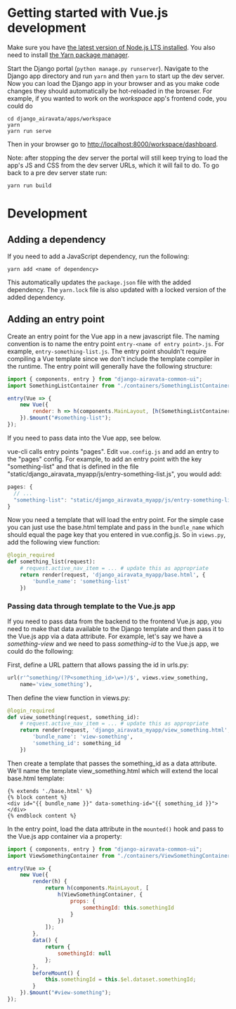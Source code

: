 # Getting started with Vue.js development

Make sure you have [the latest version of Node.js LTS
installed](https://nodejs.org/en/download/). You also need to install [the
Yarn package manager](https://yarnpkg.com).

Start the Django portal (`python manage.py runserver`). Navigate to the Django
app directory and run `yarn` and then `yarn` to start up the dev
server. Now you can load the Django app in your browser and as you make code
changes they should automatically be hot-reloaded in the browser. For example,
if you wanted to work on the _workspace_ app's frontend code, you could do

```
cd django_airavata/apps/workspace
yarn
yarn run serve
```

Then in your browser go to
[http://localhost:8000/workspace/dashboard](http://localhost:8000/workspace/dashboard).

Note: after stopping the dev server the portal will still keep trying to load
the app's JS and CSS from the dev server URLs, which it will fail to do. To go
back to a pre dev server state run:

```
yarn run build
```

# Development

## Adding a dependency

If you need to add a JavaScript dependency, run the following:

```
yarn add <name of dependency>
```

This automatically updates the `package.json` file with the added dependency.
The `yarn.lock` file is also updated with a locked version of the added
dependency.

## Adding an entry point

Create an entry point for the Vue app in a new javascript file. The naming
convention is to name the entry point `entry-<name of entry point>.js`. For
example, `entry-something-list.js`. The entry point shouldn't require compiling
a Vue template since we don't include the template compiler in the runtime. The
entry point will generally have the following structure:

```javascript
import { components, entry } from "django-airavata-common-ui";
import SomethingListContainer from "./containers/SomethingListContainer.vue";

entry(Vue => {
    new Vue({
        render: h => h(components.MainLayout, [h(SomethingListContainer)])
    }).$mount("#something-list");
});
```

If you need to pass data into the Vue app, see below.

vue-cli calls entry points "pages". Edit `vue.config.js` and add an entry to the
"pages" config. For example, to add an entry point with the key "something-list"
and that is defined in the file
"static/django_airavata_myapp/js/entry-something-list.js", you would add:

```javascript
pages: {
  // ...
  "something-list": "static/django_airavata_myapp/js/entry-something-list.js"
}
```

Now you need a template that will load the entry point. For the simple case you
can just use the base.html template and pass in the `bundle_name` which should
equal the page key that you entered in vue.config.js. So in `views.py`, add the
following view function:

```python
@login_required
def something_list(request):
    # request.active_nav_item = ... # update this as appropriate
    return render(request, 'django_airavata_myapp/base.html', {
        'bundle_name': 'something-list'
    })
```

### Passing data through template to the Vue.js app

If you need to pass data from the backend to the frontend Vue.js app, you need
to make that data available to the Django template and then pass it to the
Vue.js app via a data attribute. For example, let's say we have a
_something-view_ and we need to pass _something-id_ to the Vue.js app, we could
do the following:

First, define a URL pattern that allows passing the id in urls.py:

```python
url(r'^something/(?P<something_id>\w+)/$', views.view_something,
    name='view_something'),
```

Then define the view function in views.py:

```python
@login_required
def view_something(request, something_id):
    # request.active_nav_item = ... # update this as appropriate
    return render(request, 'django_airavata_myapp/view_something.html', {
        'bundle_name': 'view-something',
        'something_id': something_id
    })
```

Then create a template that passes the something_id as a data attribute. We'll
name the template view_something.html which will extend the local base.html
template:

```django
{% extends './base.html' %}
{% block content %}
<div id="{{ bundle_name }}" data-something-id="{{ something_id }}"></div>
{% endblock content %}
```

In the entry point, load the data attribute in the `mounted()` hook and pass to
the Vue.js app container via a property:

```javascript
import { components, entry } from "django-airavata-common-ui";
import ViewSomethingContainer from "./containers/ViewSomethingContainer.vue";

entry(Vue => {
    new Vue({
        render(h) {
            return h(components.MainLayout, [
                h(ViewSomethingContainer, {
                    props: {
                        somethingId: this.somethingId
                    }
                })
            ]);
        },
        data() {
            return {
                somethingId: null
            };
        },
        beforeMount() {
            this.somethingId = this.$el.dataset.somethingId;
        }
    }).$mount("#view-something");
});
```
